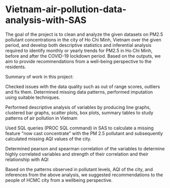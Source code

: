 # Vietnam-air-pollution-data-analysis-with-SAS
The goal of the project is to clean and analyze the given datasets on PM2.5 pollutant concentrations in the city of Ho Chi Minh, Vietnam over the given period, and develop both descriptive statistics and inferential analysis required to identify monthly or yearly trends for PM2.5 in Ho Chi Minh, before and after the COVID-19 lockdown period. Based on the outputs, we aim to provide recommendations from a well-being perspective to the residents.

Summary of work in this project:

Checked issues with the data quality such as out of range scores, outliers and fix them. Determined missing data patterns, performed imputation using suitable techniques.

Performed descriptive analysis of variables by producing line graphs, clustered bar graphs, scatter plots, box  plots, summary tables to study patterns of air pollution in Vietnam

Used SQL queries (PROC SQL command) in SAS to calculate a missing feature "now cast concentrate" with the PM 2.5 pollutant and subsequently calculated missing AQI values of the city.

Determined pearson and spearman correlation of the variables to determine highly correlated variables and strength of their correlation and their relationship with AQI

Based on the patterns observed in pollutant levels, AQI of the city, and inferences from the above analysis, we suggested recommendations to the people of HCMC city from a wellbeing perspective.
